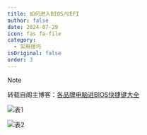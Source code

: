 ```yaml
---
title: 如何进入BIOS/UEFI
author: false
date: 2024-07-29
icon: fas fa-file
category:
  - 实用技巧
isOriginal: false
order: 3
---
```


> [!note]
> 转载自阁主博客：[各品牌电脑进BIOS快捷键大全](https://www.mainblog.cn/66.html)

![表1](https://ooo.0x0.ooo/2024/07/29/OR9H1U.jpg)

![表2](https://ooo.0x0.ooo/2024/07/29/OR94wp.jpg)
